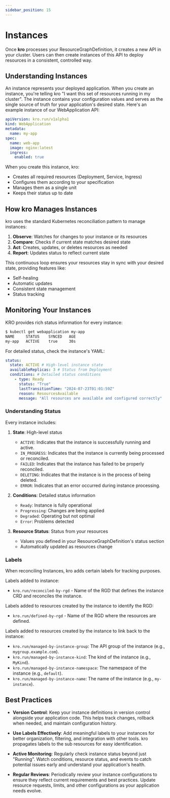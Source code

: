 ```yaml
---
sidebar_position: 15
---
```


# Instances

Once **kro** processes your ResourceGraphDefinition, it creates a new API in your cluster.
Users can then create instances of this API to deploy resources in a consistent,
controlled way.

## Understanding Instances

An instance represents your deployed application. When you create an instance,
you're telling kro "I want this set of resources running in my cluster". The
instance contains your configuration values and serves as the single source of
truth for your application's desired state. Here's an example instance of our
WebApplication API:

```yaml
apiVersion: kro.run/v1alpha1
kind: WebApplication
metadata:
  name: my-app
spec:
  name: web-app
  image: nginx:latest
  ingress:
    enabled: true
```

When you create this instance, kro:

- Creates all required resources (Deployment, Service, Ingress)
- Configures them according to your specification
- Manages them as a single unit
- Keeps their status up to date

## How kro Manages Instances

kro uses the standard Kubernetes reconciliation pattern to manage instances:

1. **Observe**: Watches for changes to your instance or its resources
2. **Compare**: Checks if current state matches desired state
3. **Act**: Creates, updates, or deletes resources as needed
4. **Report**: Updates status to reflect current state

This continuous loop ensures your resources stay in sync with your desired
state, providing features like:

- Self-healing
- Automatic updates
- Consistent state management
- Status tracking

## Monitoring Your Instances

KRO provides rich status information for every instance:

```bash
$ kubectl get webapplication my-app
NAME     STATUS    SYNCED   AGE
my-app   ACTIVE    true     30s
```

For detailed status, check the instance's YAML:

```yaml
status:
  state: ACTIVE # High-level instance state
  availableReplicas: 3 # Status from Deployment
  conditions: # Detailed status conditions
    - type: Ready
      status: "True"
      lastTransitionTime: "2024-07-23T01:01:59Z"
      reason: ResourcesAvailable
      message: "All resources are available and configured correctly"
```

### Understanding Status

Every instance includes:

1. **State**: High-level status

   - `ACTIVE`: Indicates that the instance is successfully running and active.
   - `IN_PROGRESS`: Indicates that the instance is currently being processed or reconciled.
   - `FAILED`: Indicates that the instance has failed to be properly reconciled.
   - `DELETING`: Indicates that the instance is in the process of being deleted.
   - `ERROR`: Indicates that an error occurred during instance processing.

2. **Conditions**: Detailed status information

   - `Ready`: Instance is fully operational
   - `Progressing`: Changes are being applied
   - `Degraded`: Operating but not optimal
   - `Error`: Problems detected

3. **Resource Status**: Status from your resources
   - Values you defined in your ResourceGraphDefinition's status section
   - Automatically updated as resources change

### Labels

When reconciling Instances, kro adds certain labels for tracking purposes.

Labels added to instance:
* `kro.run/reconciled-by-rgd` - Name of the RGD that defines the instance CRD and reconciles the instance.

Labels added to resources created by the instance to identify the RGD:
* `kro.run/defined-by-rgd` - Name of the RGD where the resources are defined.

Labels added to resources created by the instance to link back to the instance:
* `kro.run/managed-by-instance-group`: The API group of the instance (e.g., `mygroup.example.com`).
* `kro.run/managed-by-instance-kind`: The kind of the instance (e.g., `MyKind`).
* `kro.run/managed-by-instance-namespace`: The namespace of the instance (e.g., `default`).
* `kro.run/managed-by-instance-name`: The name of the instance (e.g., `my-instance`).

## Best Practices

- **Version Control**: Keep your instance definitions in version control
  alongside your application code. This helps track changes, rollback when
  needed, and maintain configuration history.

- **Use Labels Effectively**: Add meaningful labels to your instances for better
  organization, filtering, and integration with other tools. kro propagates
  labels to the sub resources for easy identification.

- **Active Monitoring**: Regularly check instance status beyond just "Running".
  Watch conditions, resource status, and events to catch potential issues early
  and understand your application's health.

- **Regular Reviews**: Periodically review your instance configurations to
  ensure they reflect current requirements and best practices. Update resource
  requests, limits, and other configurations as your application needs evolve.
